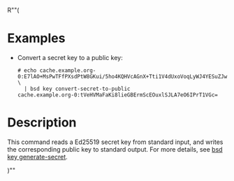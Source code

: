 R""(

# Examples

* Convert a secret key to a public key:

  ```console
  # echo cache.example.org-0:E7lAO+MsPwTFfPXsdPtW8GKui/5ho4KQHVcAGnX+Tti1V4dUxoVoqLyWJ4YESuZJwQ67GVIksDt47og+tPVUZw== \
    | bsd key convert-secret-to-public
  cache.example.org-0:tVeHVMaFaKi8lieGBErmScEOuxlSJLA7eO6IPrT1VGc=
  ```

# Description

This command reads a Ed25519 secret key from standard input, and
writes the corresponding public key to standard output. For more
details, see [bsd key generate-secret](./bsd3-key-generate-secret.md).

)""
